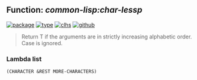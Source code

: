 ## Function: ***common-lisp:char-lessp***
[![package](https://img.shields.io/badge/Package-COMMON--LISP-5f9ea0.svg?style=social&colorA=999999)](../) [![type](https://img.shields.io/badge/Type-Function-5f9ea0.svg?style=social&colorA=999999)](../#function) [![clhs](https://img.shields.io/badge/CLHS-CHAR--LESSP-5f9ea0.svg?style=social&colorA=999999)](http://www.lispworks.com/documentation/HyperSpec/Body/f_chareq.htm) [![github](https://img.shields.io/badge/GitHub-View_the_source-5f9ea0.svg?style=social&colorA=999999&logo=github)](https://github.com/sbcl/sbcl/blob/master/src/code/target-char.lisp/) 

> Return T if the arguments are in strictly increasing alphabetic order.
> Case is ignored.

### Lambda list
```
(CHARACTER &REST MORE-CHARACTERS)
```
